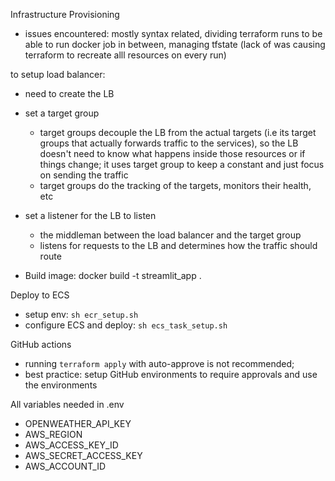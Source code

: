 Infrastructure Provisioning
- issues encountered: mostly syntax related, dividing terraform runs to be able to run docker job in between,
managing tfstate (lack of was causing terraform to recreate alll resources on every run)

to setup load balancer:
- need to create the LB
- set a target group 
    - target groups decouple the LB from the actual targets (i.e its target groups that actually forwards traffic to the services), so the LB doesn't need to know what happens inside those resources or if things change; it uses target group to keep a constant and just focus on sending the traffic
    - target groups do the tracking of the targets, monitors their health, etc
- set a listener for the LB to listen 
    - the middleman between the load balancer and the target group
    - listens for requests to the LB and determines how the traffic should route


- Build image: docker build -t streamlit_app . 

Deploy to ECS
- setup env: `sh ecr_setup.sh`
- configure ECS and deploy: `sh ecs_task_setup.sh`

GitHub actions
- running `terraform apply` with auto-approve is not recommended;
- best practice: setup GitHub environments to require approvals and use the environments


All variables needed in .env

- OPENWEATHER_API_KEY
- AWS_REGION
- AWS_ACCESS_KEY_ID
- AWS_SECRET_ACCESS_KEY
- AWS_ACCOUNT_ID
